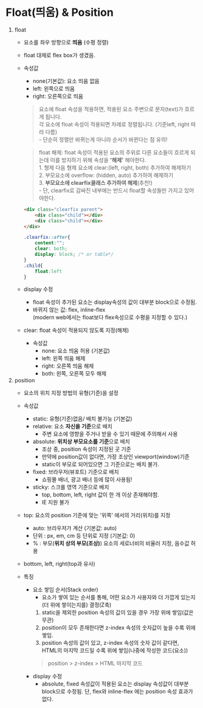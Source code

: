 # Float(띄움) & Position
1. float
    - 요소를 좌우 방향으로 **띄움** (수평 정렬)
    - float 대체로 flex box가 생겼음.
    - 속성값
        - none(기본값): 요소 띄움 없음
        - left: 왼쪽으로 띄움
        - right: 오른쪽으로 띄움
        > 요소에 float 속성을 적용하면, 적용된 요소 주변으로 문자(text)가 흐르게 됩니다.  
        > 각 요소에 float 속성이 적용되면 차례로 정렬됩니다. (기준left, right 따라 다름)  
            - 단순히 정렬만 바뀌는게 아니라 순서가 바뀐다는 점 유의!  
            
        > float 해제: float 속성이 적용된 요소의 주위로 다른 요소들이 흐르게 되는데 이를 방지하기 위해 속성을 **'해제'** 해야한다.  
            1. 형제 다음 형제 요소에 clear:(left, right, both) 추가하여 해제하기  
            2. 부모요소에 overflow: (hidden, auto) 추가하여 해제하기  
            3. **부모요소에 clearfix클래스 추가하여 해제**(추천!)  
            - 단, clearfix로 감싸진 내부에는 반드시 float할 속성들만 가지고 있어야한다.
        ```html
        <div class="clearfix parent">
            <div class="child"></div>
            <div class="child"></div>
        </div>
        ```
        ```css
        .clearfix::after{
            content:"";
            clear: both;
            display: block; /* or table*/
        }
        .child{
            float:left
        }
        ```
    - display 수정
        - float 속성이 추가된 요소는 display속성의 값이 대부분 block으로 수정됨.
        - 바뀌지 않는 값: flex, inline-flex   
        (modern web에서는 float보다 flex속성으로 수평을 지정할 수 있다.)
    - clear: float 속성이 적용되지 않도록 지정(해제)
        - 속성값
            - none: 요소 띄움 허용 (기본값)
            - left: 왼쪽 띄움 해제
            - right: 오른쪽 띄움 해제
            - both: 왼쪽, 오른쪽 모두 해제
2. position
    - 요소의 위치 지정 방법의 유형(기준)을 설정
    - 속성값
        - static: 유형(기준)없음/ 배치 불가능 (기본값)
        - relative: 요소 **자신을 기준**으로 배치
            - 주변 요소에 영향을 주거나 받을 수 있기 때문에 주의해서 사용
        - absolute: **위치상 부모요소를 기준**으로 배치
            - 조상 중, position 속성이 지정된 곳 기준
            - 만약에 position값이 없다면, 가장 조상인 viewport(window)기준
            - static이 부모로 되어있으면 그 기준으로는 배치 불가.
        - fixed: 브라우저(뷰포트) 기준으로 배치
            - 쇼핑몰 배너, 광고 배너 등에 많이 사용됨!
        - sticky: 스크롤 영역 기준으로 배치
            - top, bottom, left, right 값이 한 개 이상 존재해야함.
            - IE 지원 불가

    - top: 요소의 position 기준에 맞는 '위쪽' 에서의 거리(위치)를 지정
        - auto: 브라우저가 계산 (기본값: auto)
        - 단위 : px, em, cm 등 단위로 지정 (기본값: 0)
        - % : 부모(**위치 상의 부모(조상)**) 요소의 세로너비의 비율러 지정, 음수값 허용
    - bottom, left, right(top과 유사)
    - 특징
        - 요소 쌓임 순서(Stack order)
            - 요소가 쌓여 있는 순서를 통해, 어떤 요소가 사용자와 더 가깝게 있는지  
            (더 위에 쌓이는지를) 결정(Z축)
            1. static을 제외한 position 속성의 값이 있을 경우 가장 위에 쌓임(값은 무관)
            2. position이 모두 존재한다면 z-index 속성의 숫자값이 높을 수록 위에 쌓임.
            3. position 속성의 값이 있고, z-index 속성의 숫자 값이 같다면,  
            HTML의 마지막 코드일 수록 위에 쌓임(나중에 작성한 코드(요소))
            > position > z-index > HTML 마지막 코드
        - display 수정
            - absolute, fixed 속성값이 적용된 요소는 display 속성값이 대부분block으로 수정됨. 단, flex와 inline-flex 에는 position 속성 효과가 없다.
